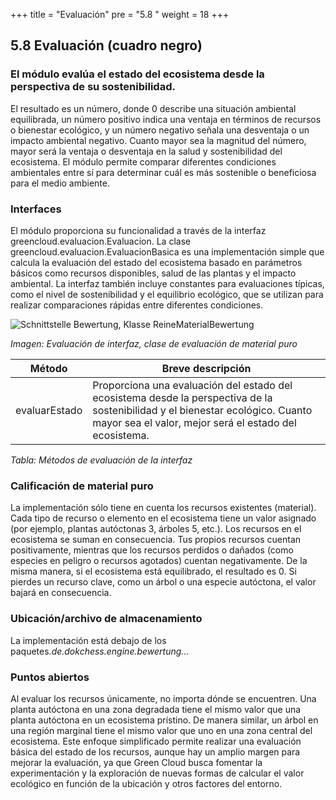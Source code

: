 +++
title = "Evaluación"
pre = "5.8 "
weight = 18
+++

## 5.8 Evaluación (cuadro negro)

### El módulo evalúa el estado del ecosistema desde la perspectiva de su sostenibilidad.
El resultado es un número, donde 0 describe una situación ambiental equilibrada, un número positivo indica una ventaja en términos de recursos o bienestar ecológico, y un número negativo señala una desventaja o un impacto ambiental negativo.
Cuanto mayor sea la magnitud del número, mayor será la ventaja o desventaja en la salud y sostenibilidad del ecosistema.
El módulo permite comparar diferentes condiciones ambientales entre sí para determinar cuál es más sostenible o beneficiosa para el medio ambiente.

### Interfaces
El módulo proporciona su funcionalidad a través de la interfaz greencloud.evaluacion.Evaluacion. La clase greencloud.evaluacion.EvaluacionBasica es una implementación simple que calcula la evaluación del estado del ecosistema basado en parámetros básicos como recursos disponibles, salud de las plantas y el impacto ambiental.
La interfaz también incluye constantes para evaluaciones típicas, como el nivel de sostenibilidad y el equilibrio ecológico, que se utilizan para realizar comparaciones rápidas entre diferentes condiciones.

![Schnittstelle Bewertung, Klasse ReineMaterialBewertung](/images/Abb09_15_SchnittstellenBewertung.png "Schnittstelle Bewertung, Klasse ReineMaterialBewertung")

*Imagen: Evaluación de interfaz, clase de evaluación de material puro*


| Método | Breve descripción |
|---------|------------------|
| evaluarEstado |Proporciona una evaluación del estado del ecosistema desde la perspectiva de la sostenibilidad y el bienestar ecológico. Cuanto mayor sea el valor, mejor será el estado del ecosistema.|
*Tabla: Métodos de evaluación de la interfaz*


### Calificación de material puro
La implementación sólo tiene en cuenta los recursos existentes (material).
Cada tipo de recurso o elemento en el ecosistema tiene un valor asignado (por ejemplo, plantas autóctonas 3, árboles 5, etc.). Los recursos en el ecosistema se suman en consecuencia.
Tus propios recursos cuentan positivamente, mientras que los recursos perdidos o dañados (como especies en peligro o recursos agotados) cuentan negativamente.
De la misma manera, si el ecosistema está equilibrado, el resultado es 0. Si pierdes un recurso clave, como un árbol o una especie autóctona, el valor bajará en consecuencia.

### Ubicación/archivo de almacenamiento
La implementación está debajo de los paquetes._de.dokchess.engine.bewertung..._

### Puntos abiertos
Al evaluar los recursos únicamente, no importa dónde se encuentren.
Una planta autóctona en una zona degradada tiene el mismo valor que una planta autóctona en un ecosistema prístino.
De manera similar, un árbol en una región marginal tiene el mismo valor que uno en una zona central del ecosistema.
Este enfoque simplificado permite realizar una evaluación básica del estado de los recursos, aunque hay un amplio margen para mejorar la evaluación, ya que Green Cloud busca fomentar la experimentación y la exploración de nuevas formas de calcular el valor ecológico en función de la ubicación y otros factores del entorno.
